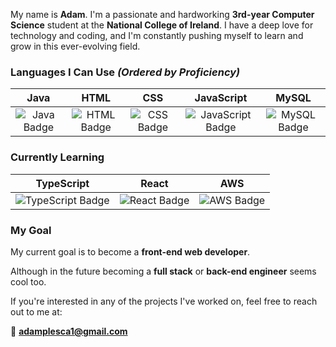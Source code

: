 My name is **Adam**. I'm a passionate and hardworking **3rd-year Computer Science** student at the **National College of Ireland**. I have a deep love for technology and coding, and I'm constantly pushing myself to learn and grow in this ever-evolving field.

### Languages I Can Use *(Ordered by Proficiency)*
| Java | HTML | CSS | JavaScript | MySQL |
|:----:|:----:|:---:|:----------:|:-----:|
| ![Java Badge](https://img.shields.io/badge/Java-007396?style=flat-square&logo=java&logoColor=white) | ![HTML Badge](https://img.shields.io/badge/HTML-E34F26?style=flat-square&logo=html5&logoColor=white) | ![CSS Badge](https://img.shields.io/badge/CSS-1572B6?style=flat-square&logo=css3&logoColor=white) | ![JavaScript Badge](https://img.shields.io/badge/JavaScript-F7DF1E?style=flat-square&logo=javascript&logoColor=black) | ![MySQL Badge](https://img.shields.io/badge/MySQL-4479A1?style=flat-square&logo=mysql&logoColor=white) |

### Currently Learning 
| TypeScript | React | AWS |
|:----------:|:-----:|:---:|
| ![TypeScript Badge](https://img.shields.io/badge/TypeScript-3178C6?style=flat-square&logo=typescript&logoColor=white) | ![React Badge](https://img.shields.io/badge/React-61DAFB?style=flat-square&logo=react&logoColor=black) | ![AWS Badge](https://img.shields.io/badge/AWS-232F3E?style=flat-square&logo=amazon-aws&logoColor=white) |

### My Goal
My current goal is to become a **front-end web developer**.

Although in the future becoming a **full stack** or **back-end engineer** seems cool too.

If you're interested in any of the projects I've worked on, feel free to reach out to me at:

📧 **[adamplesca1@gmail.com](mailto:adamplesca1@gmail.com)**
